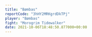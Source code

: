 ```yaml
---
title: "Bømbas"
reportCode: "3hHY2MRKgrdDkTPj"
player: "Bømbas"
fight: "Morogrim Tidewalker"
date: 2021-10-06T18:48:50.877000+00:00
---
```

